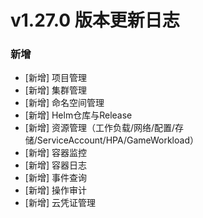 # v1.27.0 版本更新日志
### 新增
- [新增] 项目管理
- [新增] 集群管理
- [新增] 命名空间管理
- [新增] Helm仓库与Release
- [新增] 资源管理（工作负载/网络/配置/存储/ServiceAccount/HPA/GameWorkload）
- [新增] 容器监控
- [新增] 容器日志
- [新增] 事件查询
- [新增] 操作审计
- [新增] 云凭证管理
